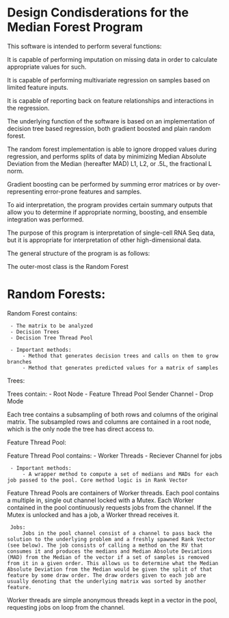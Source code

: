 # Design Condisderations for the Median Forest Program

This software is intended to perform several functions:

It is capable of performing imputation on missing data in order to calculate appropriate values for such. 

It is capable of performing multivariate regression on samples based on limited feature inputs.

It is capable of reporting back on feature relationships and interactions in the regression. 

The underlying function of the software is based on an implementation of decision tree based regression, both gradient boosted and plain random forest.

The random forest implementation is able to ignore dropped values during regression, and performs splits of data by minimizing Median Absolute Deviation from the Median (hereafter MAD) L1, L2, or .5L, the fractional L norm. 

Gradient boosting can be performed by summing error matrices or by over-representing error-prone features and samples. 

To aid interpretation, the program provides certain summary outputs that allow you to determine if appropriate norming, boosting, and ensemble integration was performed. 

The purpose of this program is interpretation of single-cell RNA Seq data, but it is appropriate for interpretation of other high-dimensional data. 

The general structure of the program is as follows:

The outer-most class is the Random Forest



# Random Forests:

Random Forest contains:

     - The matrix to be analyzed
     - Decision Trees
     - Decision Tree Thread Pool

     - Important methods:
         - Method that generates decision trees and calls on them to grow branches
         - Method that generates predicted values for a matrix of samples





 Trees:

 Trees contain:
     - Root Node
     - Feature Thread Pool Sender Channel
     - Drop Mode

 Each tree contains a subsampling of both rows and columns of the original matrix. The subsampled rows and columns are contained in a root node, which is the only node the tree has direct access to.


 Feature Thread Pool:

 Feature Thread Pool contains:
     - Worker Threads
     - Reciever Channel for jobs

     - Important methods:
         - A wrapper method to compute a set of medians and MADs for each job passed to the pool. Core method logic is in Rank Vector

 Feature Thread Pools are containers of Worker threads. Each pool contains a multiple in, single out channel locked with a Mutex. Each Worker contained in the pool continuously requests jobs from the channel. If the Mutex is unlocked and has a job, a Worker thread receives it.

     Jobs:
         Jobs in the pool channel consist of a channel to pass back the solution to the underlying problem and a freshly spawned Rank Vector (see below). The job consists of calling a method on the RV that consumes it and produces the medians and Median Absolute Deviations (MAD) from the Median of the vector if a set of samples is removed from it in a given order. This allows us to determine what the Median Absolute Deviation from the Median would be given the split of that feature by some draw order. The draw orders given to each job are usually denoting that the underlying matrix was sorted by another feature.

 Worker threads are simple anonymous threads kept in a vector in the pool, requesting jobs on loop from the channel.
